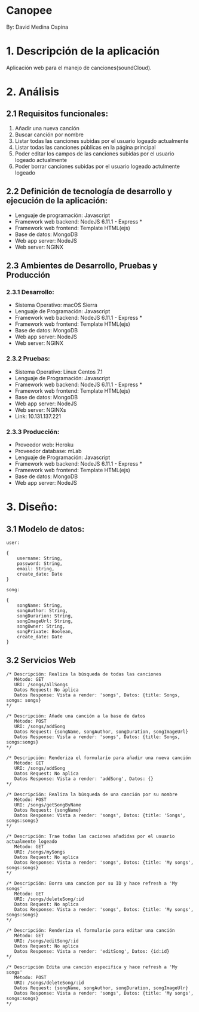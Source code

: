 # Canopee 

By: David Medina Ospina

# 1. Descripción de la aplicación

Aplicación web para el manejo de canciones(soundCloud). 

# 2. Análisis

## 2.1 Requisitos funcionales: 
1. Añadir una nueva canción
2. Buscar canción por nombre 
3. Listar todas las canciones subidas por el usuario logeado actualmente
4. Listar todas las canciones públicas en la página principal
5. Poder editar los campos de las canciones subidas por el usuario logeado actualmente 
6. Poder borrar canciones subidas por el usuario logeado actulmente logeado

## 2.2 Definición de tecnología de desarrollo y ejecución de la aplicación:
* Lenguaje de programación: Javascript 
* Framework web backend: NodeJS 6.11.1 - Express * 
* Framework web frontend: Template HTML(ejs)
* Base de datos: MongoDB
* Web app server: NodeJS
* Web server: NGINX

## 2.3 Ambientes de Desarrollo, Pruebas y Producción
  
  ### 2.3.1 Desarrollo:
  * Sistema Operativo: macOS Sierra
  * Lenguaje de Programación: Javascript
  * Framework web backend: NodeJS 6.11.1 - Express *
  * Framework web frontend: Template HTML(ejs)
  * Base de datos: MongoDB
  * Web app server: NodeJS
  * Web server: NGINX

  ### 2.3.2 Pruebas: 
  * Sistema Operativo: Linux Centos 7.1
  * Lenguaje de Programación: Javascript
  * Framework web backend: NodeJS 6.11.1 - Express *
  * Framework web frontend: Template HTML(ejs)
  * Base de datos: MongoDB
  * Web app server: NodeJS
  * Web server: NGINXs
  * Link: 10.131.137.221

  ### 2.3.3 Producción: 
  * Proveedor web: Heroku
  * Proveedor database: mLab
  * Lenguaje de Programación: Javascript
  * Framework web backend: NodeJS 6.11.1 - Express *
  * Framework web frontend: Template HTML(ejs)
  * Base de datos: MongoDB
  * Web app server: NodeJS

# 3. Diseño: 

## 3.1 Modelo de datos:

    user: 

    {
        username: String, 
        password: String,
        email: String,
        create_date: Date     
    }

    song: 

    {
        songName: String,
        songAuthor: String,
        songDurarion: String,
        songImageUrl: String,
        songOwner: String,
        songPrivate: Boolean,
        create_date: Date
    }

## 3.2 Servicios Web 

    /* Descripción: Realiza la búsqueda de todas las canciones
       Método: GET
       URI: /songs/allSongs
       Datos Request: No aplica
       Datos Response: Vista a render: 'songs', Datos: {title: Songs, songs: songs} 
    */

    /* Descripción: Añade una canción a la base de datos
       Método: POST
       URI: /songs/addSong
       Datos Request: {songName, songAuthor, songDuration, songImageUrl}
       Datos Response: Vista a render: 'songs', Datos: {title: Songs, songs:songs} 
    */

    /* Descripción: Renderiza el formularío para añadir una nueva canción 
       Método: GET
       URI: /songs/addSong
       Datos Request: No aplica
       Datos Response: Vista a render: 'addSong', Datos: {} 
    */

    /* Descripción: Realiza la búsqueda de una canción por su nombre
       Método: POST
       URI: /songs/getSongByName
       Datos Request: {songName}
       Datos Response: Vista a render: 'songs', Datos: {title: 'Songs', songs:songs} 
    */

    /* Descripción: Trae todas las caciones añadidas por el usuario actualmente logeado
       Método: GET
       URI: /songs/mySongs
       Datos Request: No aplica
       Datos Response: Vista a render: 'songs', Datos: {title: 'My songs', songs:songs} 
    */

    /* Descripción: Borra una cancíon por su ID y hace refresh a 'My songs'
       Método: GET
       URI: /songs/deleteSong/:id
       Datos Request: No aplica
       Datos Response: Vista a render: 'songs', Datos: {title: 'My songs', songs:songs} 
    */

    /* Descripción: Renderiza el formulario para editar una canción
       Método: GET
       URI: /songs/editSong/:id
       Datos Request: No aplica
       Datos Response: Vista a render: 'editSong', Datos: {id:id} 
    */

    /* Descripción Edita una canción especifica y hace refresh a 'My songs'
       Método: POST
       URI: /songs/deleteSong/:id
       Datos Request: {songName, songAuthor, songDuration, songImageUlr}
       Datos Response: Vista a render: 'songs', Datos: {title: 'My songs', songs:songs} 
    */

    


    
